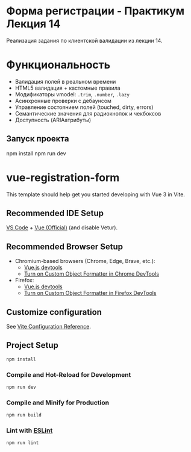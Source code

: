 # Форма регистрации - Практикум Лекция 14

Реализация задания по клиентской валидации из лекции 14.

#  Функциональность

- Валидация полей в реальном времени 
- HTML5 валидация + кастомные правила 
- Модификаторы vmodel: `.trim`, `.number`, `.lazy` 
- Асинхронные проверки с дебаунсом 
- Управление состоянием полей (touched, dirty, errors) 
- Семантические значения для радиокнопок и чекбоксов 
- Доступность (ARIAатрибуты)

## Запуск проекта

npm install
npm run dev



# vue-registration-form

This template should help get you started developing with Vue 3 in Vite.

## Recommended IDE Setup

[VS Code](https://code.visualstudio.com/) + [Vue (Official)](https://marketplace.visualstudio.com/items?itemName=Vue.volar) (and disable Vetur).

## Recommended Browser Setup

- Chromium-based browsers (Chrome, Edge, Brave, etc.):
  - [Vue.js devtools](https://chromewebstore.google.com/detail/vuejs-devtools/nhdogjmejiglipccpnnnanhbledajbpd) 
  - [Turn on Custom Object Formatter in Chrome DevTools](http://bit.ly/object-formatters)
- Firefox:
  - [Vue.js devtools](https://addons.mozilla.org/en-US/firefox/addon/vue-js-devtools/)
  - [Turn on Custom Object Formatter in Firefox DevTools](https://fxdx.dev/firefox-devtools-custom-object-formatters/)

## Customize configuration

See [Vite Configuration Reference](https://vite.dev/config/).

## Project Setup

```sh
npm install
```

### Compile and Hot-Reload for Development

```sh
npm run dev
```

### Compile and Minify for Production

```sh
npm run build
```

### Lint with [ESLint](https://eslint.org/)

```sh
npm run lint
```
